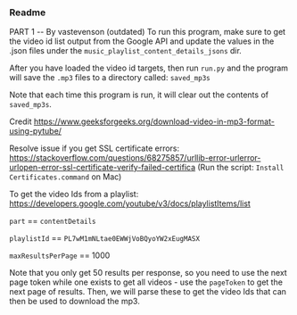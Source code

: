 ### Readme

PART 1 -- By vastevenson (outdated)
To run this program, make sure to get the video id list output from the Google API and update the values in the .json files under the `music_playlist_content_details_jsons` dir.

After you have loaded the video id targets, then run `run.py` and the program will save the `.mp3` files to a directory called: `saved_mp3s`

Note that each time this program is run, it will clear out the contents of `saved_mp3s`.

Credit https://www.geeksforgeeks.org/download-video-in-mp3-format-using-pytube/

Resolve issue if you get SSL certificate errors:
https://stackoverflow.com/questions/68275857/urllib-error-urlerror-urlopen-error-ssl-certificate-verify-failed-certifica
(Run the script: `Install Certificates.command` on Mac)

To get the video Ids from a playlist: https://developers.google.com/youtube/v3/docs/playlistItems/list

`part` == `contentDetails`

`playlistId` == `PL7wM1mNLtae0EWWjVoBQyoYW2xEugMASX`

`maxResultsPerPage` == 1000

Note that you only get 50 results per response, so you need to use the next page token while one exists to get all videos - use the `pageToken` to get the next page of results. Then, we will parse these to get the video Ids that can then be used to download the mp3.
